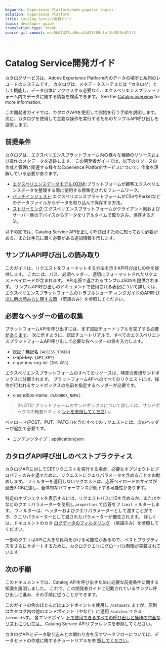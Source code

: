 ```yaml
---
keywords: Experience Platform;home;popular topics
solution: Experience Platform
title: Catalog Service開発ガイド
topic: developer guide
translation-type: tm+mt
source-git-commit: eec5b07427aa9daa44d23f09cfaf1b38f8e811f3

---
```



# Catalog Service開発ガイド

カタログサービスは、Adobe Experience Platform内のデータの場所と系列のレコードのシステムです。 カタログは、メタデータストアまたは「カタログ」として機能し、データ自体にアクセスする必要なく、エクスペリエンスプラットフォーム内でデータに関する情報を検索できます。 See the [Catalog overview](../home.md) for more information.

この開発者ガイドでは、カタログAPIを使用して開始を行う手順を説明します。 次に、カタログを使用して主要な操作を実行するためのサンプルAPI呼び出しを提供します。

## 前提条件

カタログは、エクスペリエンスプラットフォーム内の様々な種類のリソースおよび操作のメタデータを追跡します。 この開発者ガイドでは、以下のリソースの作成と管理に関連する様々なExperience Platformサービスについて、作業を理解している必要があります。

* [エクスペリエンスデータモデル(XDM)](../../xdm/home.md):プラットフォームが顧客エクスペリエンスデータを整理する際に使用する標準化されたフレームワーク。
* [バッチインジェスト](../../ingestion/batch-ingestion/overview.md):エクスペリエンスプラットフォームがCSVやParketなどのデータファイルからデータを取り込んで保存する方法。
* [ストリーミング](../../ingestion/streaming-ingestion/overview.md):エクスペリエンスプラットフォームがクライアント側およびサーバー側のデバイスからデータをリアルタイムで取り込み、保存する方法。

以下の節では、Catalog Service APIを正しく呼び出すために知っておく必要がある、または手元に置く必要がある追加情報を示します。

## サンプルAPI呼び出しの読み取り

このガイドは、リクエストをフォーマットする方法を示すAPI呼び出しの例を提供します。 これには、パス、必須ヘッダー、適切にフォーマットされたリクエストペイロードが含まれます。 API応答で返されるサンプルJSONも提供されます。 サンプルAPI呼び出しのドキュメントで使用される表記について詳しくは、エクスペリエンスプラットフォームのトラブルシューテ [ィングガイドのAPI呼び出し例の読み方に関する節](../../landing/troubleshooting.md#how-do-i-format-an-api-request) （英語のみ）を参照してください。

## 必要なヘッダーの値の収集

プラットフォームAPIを呼び出すには、まず認証チュートリアルを完了する必要 [があります](../../tutorials/authentication.md)。 次に示すように、認証チュートリアルで、すべてのエクスペリエンスプラットフォームAPI呼び出しで必要な各ヘッダーの値を入力します。

* 認証：無記名 `{ACCESS_TOKEN}`
* x-api-key: `{API_KEY}`
* x-gw-ims-org-id: `{IMS_ORG}`

エクスペリエンスプラットフォームのすべてのリソースは、特定の仮想サンドボックスに分離されます。 プラットフォームAPIへのすべてのリクエストには、操作が行われるサンドボックスの名前を指定するヘッダーが必要です。

* x-sandbox-name: `{SANDBOX_NAME}`

>[!NOTE] プラットフォームのサンドボックスについて詳しくは、サンドボックスの概要ドキュメ [ントを参照してくださ](../../sandboxes/home.md)い。

ペイロード(POST、PUT、PATCH)を含むすべてのリクエストには、次のヘッダーが追加で必要です。

* コンテンツタイプ：application/json

## カタログAPI呼び出しのベストプラクティス

カタログAPIに対してGETリクエストを実行する場合、必要なオブジェクトとプロパティのみを返すために、リクエストにクエリパラメータを含めることをお勧めします。 フィルターを適用しないリクエストは、応答ペイロードのサイズが過去3 GBに達し、全体的なパフォーマンスが低下する可能性があります。

特定のオブジェクトを表示するには、リクエストパスにIDを含めるか、またはやなどのクエリパラメーターを使用し `properties` て応答をフ `limit` ィルターします。 フィルターは、ヘッダーおよびクエリパラメーターとして渡すことができ、クエリパラメーターとして渡されたパラメーターが優先されます。 詳しくは、ドキュメントのカタ [ログデータのフィルタリング](filter-data.md) （英語のみ）を参照してください。

一部のクエリはAPIに大きな負荷をかける可能性があるので、ベストプラクティスをさらにサポートするために、カタログクエリにグローバル制限が実装されています。

## 次の手順

このドキュメントでは、Catalog APIを呼び出すために必要な前提条件に関する知識を説明しました。 これで、この開発者ガイドに記載されているサンプル呼び出しに進み、その手順に従うことができます。

このガイドの例のほとんどはエンドポイントを使用し `/dataSets` ますが、原則はカタログ内の他のエンドポイント（やなど）に適用 `/batches` できま `/accounts`す。 各エンドポイン [トで使用できるすべての呼び出しと操作の完全なリストについては、](https://www.adobe.io/apis/experienceplatform/home/api-reference.html#!acpdr/swagger-specs/catalog.yaml) Catalog Service APIリファレンスを参照してください。

カタログAPIとデータ取り込みとの関わり方を示すワークフローについては、データセットの作成に関するチュートリアルを参 [照してください](../datasets/create.md)。
